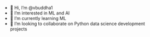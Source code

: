 - 👋 Hi, I’m @vbuddha1
- 👀 I’m interested in ML and AI
- 🌱 I’m currently learning ML
- 💞️ I’m looking to collaborate on Python data science development projects

<!---
vbuddha1/vbuddha1 is a ✨ special ✨ repository because its `README.md` (this file) appears on your GitHub profile.
You can click the Preview link to take a look at your changes.
--->

